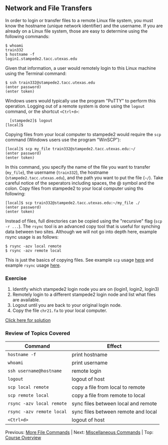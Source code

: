 ## Network and File Transfers

In order to login or transfer files to a remote Linux file system, you must know the hostname (unique network identifier) and the username. If you are already on a Linux file system, those are easy to determine using the following commands:

```
$ whoami
train332
$ hostname -f
login1.stampede2.tacc.utexas.edu
```

Given that information, a user would remotely login to this Linux machine using the Terminal command:

```
$ ssh train332@stampede2.tacc.utexas.edu
(enter password)
(enter token)
```

Windows users would typically use the program "PuTTY" to perform this operation. Logging out of a remote system is done using the `logout` command, or the shortcut `<Ctrl+d>`:

```
  [stampede2]$ logout
[local]$ 
```

Copying files from your local computer to stampede2 would require the `scp` command (Windows users use the program "WinSCP"):

```
[local]$ scp my_file train332@stampede2.tacc.utexas.edu:~/
(enter password)
(enter token)
```

In this command, you specify the name of the file you want to transfer (`my_file`), the username (`train332`), the hostname (`stampede2.tacc.utexas.edu`), and the path you want to put the file (`~/`). Take careful notice of the seperators including spaces, the @ symbol and the colon. Copy files from stampede2 to your local computer using ths following:

```
[local]$ scp train332@stampede2.tacc.utexas.edu:~/my_file ./
(enter password)
(enter token)
```

Instead of files, full directories can be copied using the "recursive" flag (`scp -r ...`). The `rsync` tool is an advanced copy tool that is useful for synching data between two sites. Although we will not go into depth here, example rsync usage is as follows:

```
$ rsync -azv local remote
$ rsync -azv remote local
```

This is just the basics of copying files. See example `scp` usage [here](https://en.wikipedia.org/wiki/Secure_copy) and example `rsync` usage [here](https://en.wikipedia.org/wiki/Rsync).



### Exercise

1. Identify which stampede2 login node you are on (login1, login2, login3)
2. Remotely login to a different stampede2 login node and list what files are available.
3. Logout until you are back to your original login node.
4. Copy the file `chr21.fa` to your local computer.

[Click here for solution](intro_to_linux_06_solution.md)

### Review of Topics Covered

| Command                    | Effect     |
|----------------------------|------------|
| `hostname -f`              | print hostname |
| `whoami`                   | print username |
| `ssh username@hostname`    | remote login |
| `logout`                   | logout of host |
| `scp local remote`         | copy a file from local to remote |
| `scp remote local`         | copy a file from remote to local |
| `rsync -azv local remote`  | sync files between local and remote |
| `rsync -azv remote local`  | sync files between remote and local |
| `<Ctrl+d>`                 | logout of host |



Previous: [More File Commands](intro_to_linux_05.md) | Next: [Miscellaneous Commands](intro_to_linux_07.md) | Top: [Course Overview](../../index.md)


